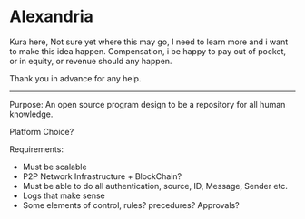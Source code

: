 # Alexandria

Kura here, Not sure yet where this may go, I need to learn more and i want to make this idea happen. Compensation, i be happy to pay out of pocket, or in equity, or revenue should any happen. 

Thank you in advance for any help.


------------------------------------------------------------------------------------

Purpose: An open source program design to be a repository for all human knowledge. 

Platform Choice? 

Requirements:
  - Must be scalable
  - P2P Network Infrastructure + BlockChain?
  - Must be able to do all authentication, source, ID, Message, Sender etc.
  - Logs that make sense
  - Some elements of control, rules? precedures? Approvals? 
  
 
